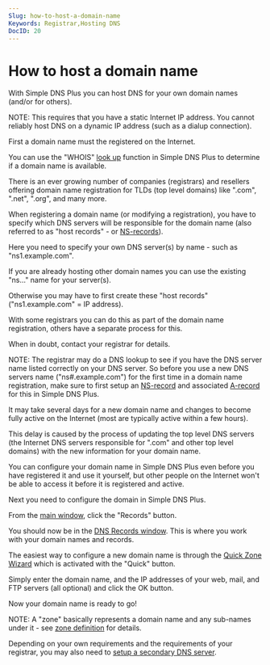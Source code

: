 ```yaml
---
Slug: how-to-host-a-domain-name
Keywords: Registrar,Hosting DNS
DocID: 20
---
```

# How to host a domain name

With Simple DNS Plus you can host DNS for your own domain names (and/or for others).

NOTE: This requires that you have a static Internet IP address. You cannot reliably host DNS on a dynamic IP address (such as a dialup connection).

First a domain name must the registered on the Internet.

You can use the "WHOIS" [look up](wd_lookup.md) function in Simple DNS Plus to determine if a domain name is available.

There is an ever growing number of companies (registrars) and resellers offering domain name registration for TLDs (top level domains) like ".com", ".net", ".org", and many more.

When registering a domain name (or modifying a registration), you have to specify which DNS servers will be responsible for the domain name (also referred to as "host records" - or [NS-records](rec_ns.md)).

Here you need to specify your own DNS server(s) by name - such as "ns1.example.com".

If you are already hosting other domain names you can use the existing "ns..." name for your server(s).

Otherwise you may have to first create these "host records" ("ns1.example.com" = IP address).

With some registrars you can do this as part of the domain name registration, others have a separate process for this.

When in doubt, contact your registrar for details.

NOTE: The registrar may do a DNS lookup to see if you have the DNS server name listed correctly on your DNS server. So before you use a new DNS servers name ("ns#.example.com") for the first time in a domain name registration, make sure to first setup an [NS-record](rec_ns.md) and associated [A-record](rec_a.md) for this in Simple DNS Plus.

It may take several days for a new domain name and changes to become fully active on the Internet (most are typically active within a few hours).

This delay is caused by the process of updating the top level DNS servers (the Internet DNS servers responsible for ".com" and other top level domains) with the new information for your domain name.

You can configure your domain name in Simple DNS Plus even before you have registered it and use it yourself, but other people on the Internet won't be able to access it before it is registered and active.

Next you need to configure the domain in Simple DNS Plus.

From the [main window](wd_mainscreen.md), click the "Records" button.

You should now be in the [DNS Records window](wd_records.md). This is where you work with your domain names and records.

The easiest way to configure a new domain name is through the [Quick Zone Wizard](wd_quickdom.md) which is activated with the "Quick" button.

Simply enter the domain name, and the IP addresses of your web, mail, and FTP servers (all optional) and click the OK button.

Now your domain name is ready to go!

NOTE: A "zone" basically represents a domain name and any sub-names under it - see [zone definition](df_zones.md) for details.

Depending on your own requirements and the requirements of your registrar, you may also need to [setup a secondary DNS server](ht_primsec.md).
